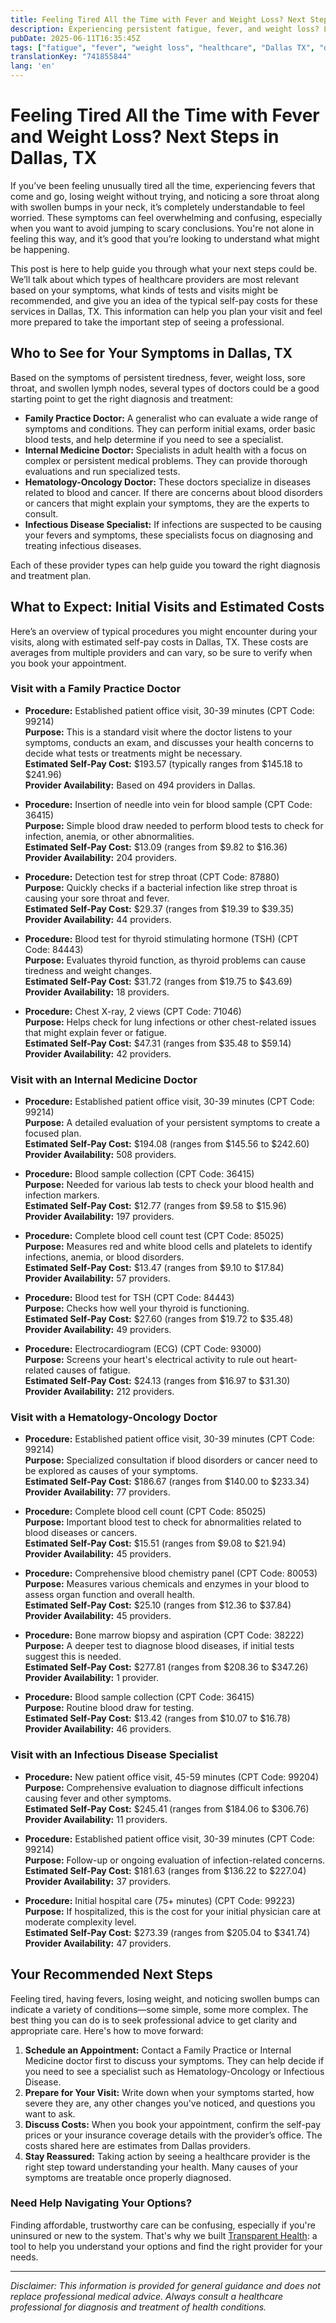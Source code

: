 ```yaml
---
title: Feeling Tired All the Time with Fever and Weight Loss? Next Steps in Dallas, TX
description: Experiencing persistent fatigue, fever, and weight loss? Learn who to see and what initial costs to expect in Dallas, TX to guide your next healthcare steps.
pubDate: 2025-06-11T16:35:45Z
tags: ["fatigue", "fever", "weight loss", "healthcare", "Dallas TX", "doctor visit", "medical costs"]
translationKey: "741855844"
lang: 'en'
---
```


# Feeling Tired All the Time with Fever and Weight Loss? Next Steps in Dallas, TX

If you’ve been feeling unusually tired all the time, experiencing fevers that come and go, losing weight without trying, and noticing a sore throat along with swollen bumps in your neck, it’s completely understandable to feel worried. These symptoms can feel overwhelming and confusing, especially when you want to avoid jumping to scary conclusions. You're not alone in feeling this way, and it’s good that you’re looking to understand what might be happening.

This post is here to help guide you through what your next steps could be. We’ll talk about which types of healthcare providers are most relevant based on your symptoms, what kinds of tests and visits might be recommended, and give you an idea of the typical self-pay costs for these services in Dallas, TX. This information can help you plan your visit and feel more prepared to take the important step of seeing a professional.

## Who to See for Your Symptoms in Dallas, TX

Based on the symptoms of persistent tiredness, fever, weight loss, sore throat, and swollen lymph nodes, several types of doctors could be a good starting point to get the right diagnosis and treatment:

- **Family Practice Doctor:** A generalist who can evaluate a wide range of symptoms and conditions. They can perform initial exams, order basic blood tests, and help determine if you need to see a specialist.
- **Internal Medicine Doctor:** Specialists in adult health with a focus on complex or persistent medical problems. They can provide thorough evaluations and run specialized tests.
- **Hematology-Oncology Doctor:** These doctors specialize in diseases related to blood and cancer. If there are concerns about blood disorders or cancers that might explain your symptoms, they are the experts to consult.
- **Infectious Disease Specialist:** If infections are suspected to be causing your fevers and symptoms, these specialists focus on diagnosing and treating infectious diseases.

Each of these provider types can help guide you toward the right diagnosis and treatment plan.

## What to Expect: Initial Visits and Estimated Costs

Here’s an overview of typical procedures you might encounter during your visits, along with estimated self-pay costs in Dallas, TX. These costs are averages from multiple providers and can vary, so be sure to verify when you book your appointment.

### Visit with a Family Practice Doctor

- **Procedure:** Established patient office visit, 30-39 minutes (CPT Code: 99214)  
  **Purpose:** This is a standard visit where the doctor listens to your symptoms, conducts an exam, and discusses your health concerns to decide what tests or treatments might be necessary.  
  **Estimated Self-Pay Cost:** $193.57 (typically ranges from $145.18 to $241.96)  
  **Provider Availability:** Based on 494 providers in Dallas.

- **Procedure:** Insertion of needle into vein for blood sample (CPT Code: 36415)  
  **Purpose:** Simple blood draw needed to perform blood tests to check for infection, anemia, or other abnormalities.  
  **Estimated Self-Pay Cost:** $13.09 (ranges from $9.82 to $16.36)  
  **Provider Availability:** 204 providers.

- **Procedure:** Detection test for strep throat (CPT Code: 87880)  
  **Purpose:** Quickly checks if a bacterial infection like strep throat is causing your sore throat and fever.  
  **Estimated Self-Pay Cost:** $29.37 (ranges from $19.39 to $39.35)  
  **Provider Availability:** 44 providers.

- **Procedure:** Blood test for thyroid stimulating hormone (TSH) (CPT Code: 84443)  
  **Purpose:** Evaluates thyroid function, as thyroid problems can cause tiredness and weight changes.  
  **Estimated Self-Pay Cost:** $31.72 (ranges from $19.75 to $43.69)  
  **Provider Availability:** 18 providers.

- **Procedure:** Chest X-ray, 2 views (CPT Code: 71046)  
  **Purpose:** Helps check for lung infections or other chest-related issues that might explain fever or fatigue.  
  **Estimated Self-Pay Cost:** $47.31 (ranges from $35.48 to $59.14)  
  **Provider Availability:** 42 providers.

### Visit with an Internal Medicine Doctor

- **Procedure:** Established patient office visit, 30-39 minutes (CPT Code: 99214)  
  **Purpose:** A detailed evaluation of your persistent symptoms to create a focused plan.  
  **Estimated Self-Pay Cost:** $194.08 (ranges from $145.56 to $242.60)  
  **Provider Availability:** 508 providers.

- **Procedure:** Blood sample collection (CPT Code: 36415)  
  **Purpose:** Needed for various lab tests to check your blood health and infection markers.  
  **Estimated Self-Pay Cost:** $12.77 (ranges from $9.58 to $15.96)  
  **Provider Availability:** 197 providers.

- **Procedure:** Complete blood cell count test (CPT Code: 85025)  
  **Purpose:** Measures red and white blood cells and platelets to identify infections, anemia, or blood disorders.  
  **Estimated Self-Pay Cost:** $13.47 (ranges from $9.10 to $17.84)  
  **Provider Availability:** 57 providers.

- **Procedure:** Blood test for TSH (CPT Code: 84443)  
  **Purpose:** Checks how well your thyroid is functioning.  
  **Estimated Self-Pay Cost:** $27.60 (ranges from $19.72 to $35.48)  
  **Provider Availability:** 49 providers.

- **Procedure:** Electrocardiogram (ECG) (CPT Code: 93000)  
  **Purpose:** Screens your heart's electrical activity to rule out heart-related causes of fatigue.  
  **Estimated Self-Pay Cost:** $24.13 (ranges from $16.97 to $31.30)  
  **Provider Availability:** 212 providers.

### Visit with a Hematology-Oncology Doctor

- **Procedure:** Established patient office visit, 30-39 minutes (CPT Code: 99214)  
  **Purpose:** Specialized consultation if blood disorders or cancer need to be explored as causes of your symptoms.  
  **Estimated Self-Pay Cost:** $186.67 (ranges from $140.00 to $233.34)  
  **Provider Availability:** 77 providers.

- **Procedure:** Complete blood cell count (CPT Code: 85025)  
  **Purpose:** Important blood test to check for abnormalities related to blood diseases or cancers.  
  **Estimated Self-Pay Cost:** $15.51 (ranges from $9.08 to $21.94)  
  **Provider Availability:** 45 providers.

- **Procedure:** Comprehensive blood chemistry panel (CPT Code: 80053)  
  **Purpose:** Measures various chemicals and enzymes in your blood to assess organ function and overall health.  
  **Estimated Self-Pay Cost:** $25.10 (ranges from $12.36 to $37.84)  
  **Provider Availability:** 45 providers.

- **Procedure:** Bone marrow biopsy and aspiration (CPT Code: 38222)  
  **Purpose:** A deeper test to diagnose blood diseases, if initial tests suggest this is needed.  
  **Estimated Self-Pay Cost:** $277.81 (ranges from $208.36 to $347.26)  
  **Provider Availability:** 1 provider.

- **Procedure:** Blood sample collection (CPT Code: 36415)  
  **Purpose:** Routine blood draw for testing.  
  **Estimated Self-Pay Cost:** $13.42 (ranges from $10.07 to $16.78)  
  **Provider Availability:** 46 providers.

### Visit with an Infectious Disease Specialist

- **Procedure:** New patient office visit, 45-59 minutes (CPT Code: 99204)  
  **Purpose:** Comprehensive evaluation to diagnose difficult infections causing fever and other symptoms.  
  **Estimated Self-Pay Cost:** $245.41 (ranges from $184.06 to $306.76)  
  **Provider Availability:** 11 providers.

- **Procedure:** Established patient office visit, 30-39 minutes (CPT Code: 99214)  
  **Purpose:** Follow-up or ongoing evaluation of infection-related concerns.  
  **Estimated Self-Pay Cost:** $181.63 (ranges from $136.22 to $227.04)  
  **Provider Availability:** 37 providers.

- **Procedure:** Initial hospital care (75+ minutes) (CPT Code: 99223)  
  **Purpose:** If hospitalized, this is the cost for your initial physician care at moderate complexity level.  
  **Estimated Self-Pay Cost:** $273.39 (ranges from $205.04 to $341.74)  
  **Provider Availability:** 47 providers.

## Your Recommended Next Steps

Feeling tired, having fevers, losing weight, and noticing swollen bumps can indicate a variety of conditions—some simple, some more complex. The best thing you can do is to seek professional advice to get clarity and appropriate care. Here's how to move forward:

1. **Schedule an Appointment:** Contact a Family Practice or Internal Medicine doctor first to discuss your symptoms. They can help decide if you need to see a specialist such as Hematology-Oncology or Infectious Disease.
2. **Prepare for Your Visit:** Write down when your symptoms started, how severe they are, any other changes you've noticed, and questions you want to ask.
3. **Discuss Costs:** When you book your appointment, confirm the self-pay prices or your insurance coverage details with the provider’s office. The costs shared here are estimates from Dallas providers.
4. **Stay Reassured:** Taking action by seeing a healthcare provider is the right step toward understanding your health. Many causes of your symptoms are treatable once properly diagnosed.

### Need Help Navigating Your Options?

Finding affordable, trustworthy care can be confusing, especially if you're uninsured or new to the system. That's why we built [Transparent Health](https://transparenthealth.ai): a tool to help you understand your options and find the right provider for your needs. 

---

*Disclaimer: This information is provided for general guidance and does not replace professional medical advice. Always consult a healthcare professional for diagnosis and treatment of health conditions.*